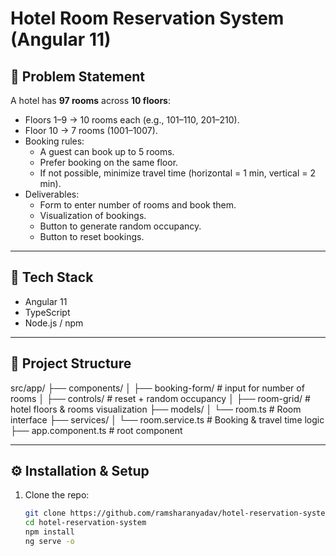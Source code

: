 # Hotel Room Reservation System (Angular 11)

## 📌 Problem Statement
A hotel has **97 rooms** across **10 floors**:
- Floors 1–9 → 10 rooms each (e.g., 101–110, 201–210).
- Floor 10 → 7 rooms (1001–1007).
- Booking rules:
  - A guest can book up to 5 rooms.
  - Prefer booking on the same floor.
  - If not possible, minimize travel time (horizontal = 1 min, vertical = 2 min).
- Deliverables:
  - Form to enter number of rooms and book them.
  - Visualization of bookings.
  - Button to generate random occupancy.
  - Button to reset bookings.

---

## 🚀 Tech Stack
- Angular 11
- TypeScript
- Node.js / npm

---

## 📂 Project Structure
src/app/
├── components/
│ ├── booking-form/ # input for number of rooms
│ ├── controls/ # reset + random occupancy
│ ├── room-grid/ # hotel floors & rooms visualization
├── models/
│ └── room.ts # Room interface
├── services/
│ └── room.service.ts # Booking & travel time logic
├── app.component.ts # root component



---

## ⚙️ Installation & Setup

1. Clone the repo:
   ```bash
   git clone https://github.com/ramsharanyadav/hotel-reservation-system.git
   cd hotel-reservation-system
   npm install
   ng serve -o




